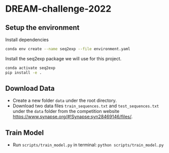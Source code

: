 # DREAM-challenge-2022

## Setup the environment

Install dependencies

```bash
conda env create --name seq2exp --file environment.yaml
```

Install the seq2exp package we will use for this project.

```bash
conda activate seq2exp
pip install -e .
```

## Download Data

* Create a new folder ```data``` under the root directory. 
* Download two data files ```train_sequences.txt``` and ```test_sequences.txt``` under the ```data``` folder from the competition website https://www.synapse.org/#!Synapse:syn28469146/files/.


## Train Model

* Run ```scripts/train_model.py``` in terminal: ```python scripts/train_model.py```
